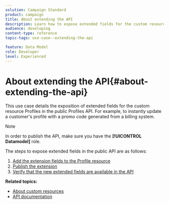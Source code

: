 ```yaml
---
solution: Campaign Standard
product: campaign
title: About extending the API
description: Learn how to expose extended fields for the custom resource Profiles in the public Profiles API.
audience: developing
content-type: reference
topic-tags: use-case--extending-the-api

feature: Data Model
role: Developer
level: Experienced
---
```


# About extending the API{#about-extending-the-api}

This use case details the exposition of extended fields for the custom resource Profiles in the public Profiles API. For example, to instantly update a customer's profile with a promo code generated from a billing system.

>[!NOTE]
>
>In order to publish the API, make sure you have the **[!UICONTROL Datamodel]** role.

The steps to expose extended fields in the public API are as follows:

1. [Add the extension fields to the Profile resource](../../developing/using/step-1--add-extension-fields-to-the-profile-resource.md)
1. [Publish the extension](../../developing/using/step-2--publish-the-extension.md)
1. [Verify that the new extended fields are available in the API](../../developing/using/step-3--verify-the-extension.md)

**Related topics:**

* [About custom resources](../../developing/using/data-model-concepts.md)
* [API documentation](../../api/using/get-started-apis.md)

